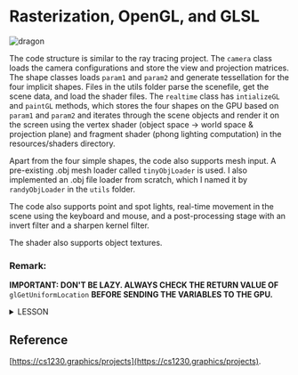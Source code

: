 # Rasterization, OpenGL, and GLSL

![dragon](screenshots/dragon.png)

The code structure is similar to the ray tracing project. The `camera` class loads the camera configurations and store the view and projection matrices. The shape classes loads `param1` and `param2` and generate tessellation for the four implicit shapes. Files in the utils folder parse the scenefile, get the scene data, and load the shader files. The `realtime` class has `intializeGL` and `paintGL` methods, which stores the four shapes on the GPU based on `param1` and `param2` and iterates through the scene objects and render it on the screen using the vertex shader (object space -> world space & projection plane) and fragment shader (phong lighting computation) in the resources/shaders directory. 

Apart from the four simple shapes, the code also supports mesh input. A pre-existing .obj mesh loader called `tinyObjLoader` is used. I also implemented an .obj file loader from scratch, which I named it by `randyObjLoader` in the `utils` folder.

The code also supports point and spot lights, real-time movement in the scene using the keyboard and mouse, and a post-processing stage with an invert filter and a sharpen kernel filter.

The shader also supports object textures.

### Remark:
<b style="red">IMPORTANT: DON'T BE LAZY. ALWAYS CHECK THE RETURN VALUE OF</b> `glGetUniformLocation` <b>BEFORE SENDING THE VARIABLES TO THE GPU.</b>
<details>
<summary>LESSON</summary>
I debugged for many hours checking what is wrong with my specular light output. Finally, I find that when getting the `directionToCamera` value using `camPosition - worldSpacePosition3D`, I send the camera eyePos value to a variable called `camPos` but not `camPosition`, which caused camPosition to be something else! To avoid this, I think I should check the `glGetUniformLocation` first. If the location value is not `-1`, then I can proceed to send the variable to the GPU.
</details>

## Reference
[https://cs1230.graphics/projects](https://cs1230.graphics/projects).

